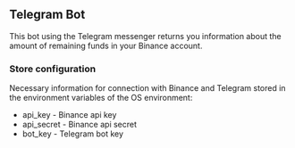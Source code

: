 ## Telegram Bot
This bot using the Telegram messenger returns you information about the amount of remaining funds in your Binance account.
### Store configuration
Necessary information for connection with Binance and Telegram stored in the environment variables of the OS environment:
+ api_key - Binance api key 
+ api_secret - Binance api secret 
+ bot_key - Telegram bot key